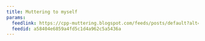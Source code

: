 ```yaml
---
title: Muttering to myself
params:
  feedlink: https://cpp-muttering.blogspot.com/feeds/posts/default?alt=rss
  feedid: a58404e6859a4fd5c1d4a962c5a5436a
---
```

